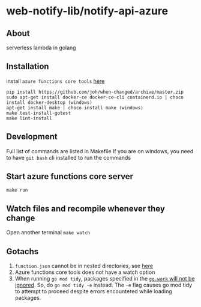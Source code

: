 # web-notify-lib/notify-api-azure
## About
serverless lambda in golang

## Installation
install `azure functions core tools` [here](https://docs.microsoft.com/en-us/azure/azure-functions/functions-run-local?tabs=v4%2Cwindows%2Cpowershell%2Cazurecli%2Cbash&source=docs#install-the-azure-functions-core-tools)

```
pip install https://github.com/joh/when-changed/archive/master.zip
sudo apt-get install docker-ce docker-ce-cli containerd.io | choco install docker-desktop (windows)
apt-get install make | choco install make (windows)
make test-install-gotest
make lint-install
```

## Development
Full list of commands are listed in Makefile
If you are on windows, you need to have `git bash` cli installed to run the commands

## Start azure functions core server
`make run`

## Watch files and recompile whenever they change
Open another terminal
`make watch`

## Gotachs
1. `function.json` cannot be in nested directories, see [here](https://github.com/Azure/azure-functions-host/issues/5373)
2. Azure functions core tools does not have a watch option
3. When running `go mod tidy`, packages specified in the [`go.work` will not be ignored](https://github.com/golang/go/issues/50750). So, do `go mod tidy -e` instead. The `-e` flag causes go mod tidy to attempt to proceed despite errors encountered while loading packages.
